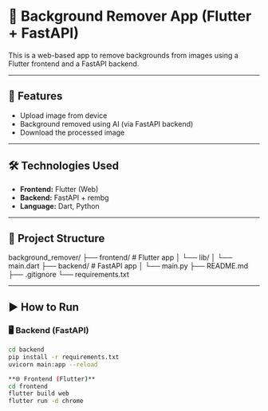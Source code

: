 # 🧠 Background Remover App (Flutter + FastAPI)

This is a web-based app to remove backgrounds from images using a Flutter frontend and a FastAPI backend.

---

## 🚀 Features

- Upload image from device
- Background removed using AI (via FastAPI backend)
- Download the processed image

---

## 🛠️ Technologies Used

- **Frontend:** Flutter (Web)
- **Backend:** FastAPI + rembg
- **Language:** Dart, Python

---

## 📂 Project Structure

background_remover/
├── frontend/ # Flutter app
│ └── lib/
│ └── main.dart
├── backend/ # FastAPI app
│ └── main.py
├── README.md
├── .gitignore
└── requirements.txt


---

## ▶️ How to Run

### 🖥 Backend (FastAPI)

```bash
cd backend
pip install -r requirements.txt
uvicorn main:app --reload

**🌐 Frontend (Flutter)**
cd frontend
flutter build web
flutter run -d chrome

